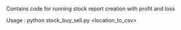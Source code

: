 Contains code for running stock report creation with profit and loss

Usage : python stock_buy_sell.py <location_to_csv>
